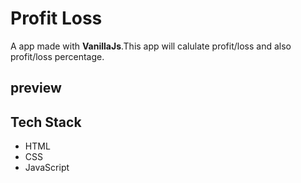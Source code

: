 # Profit Loss

A app made with **VanillaJs**.This app will calulate profit/loss and also profit/loss percentage.

## preview

## Tech Stack

- HTML
- CSS
- JavaScript
